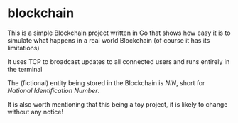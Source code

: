 # blockchain
This is a simple Blockchain project written in Go that shows how easy it is to simulate what happens in a real world Blockchain (of course it has its limitations)

It uses TCP to broadcast updates to all connected users and runs entirely in the terminal

The (fictional) entity being stored in the Blockchain is _NIN_, short for _National Identification Number_.

It is also worth mentioning that this being a toy project, it is likely to change without any notice!
